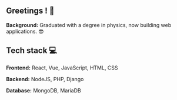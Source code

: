 ## Greetings ! 👋

**Background:** Graduated with a degree in physics, now building web applications. 😎

## Tech stack 💻

**Frontend:** React, Vue, JavaScript, HTML, CSS

**Backend:** NodeJS, PHP, Django

**Database:** MongoDB, MariaDB
